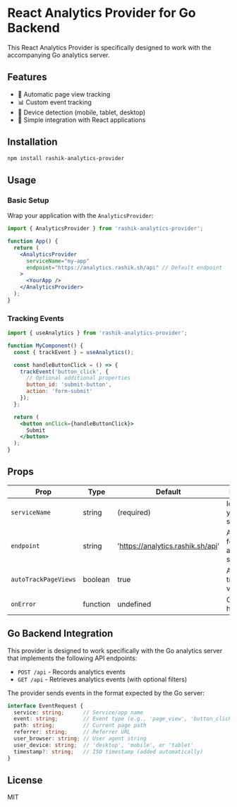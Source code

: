 # React Analytics Provider for Go Backend

This React Analytics Provider is specifically designed to work with the accompanying Go analytics server.

## Features

- 🔄 Automatic page view tracking
- 📊 Custom event tracking
- 📱 Device detection (mobile, tablet, desktop)
- 🔌 Simple integration with React applications

## Installation

```bash
npm install rashik-analytics-provider
```

## Usage

### Basic Setup

Wrap your application with the `AnalyticsProvider`:

```jsx
import { AnalyticsProvider } from 'rashik-analytics-provider';

function App() {
  return (
    <AnalyticsProvider 
      serviceName="my-app"
      endpoint="https://analytics.rashik.sh/api" // Default endpoint
    >
      <YourApp />
    </AnalyticsProvider>
  );
}
```

### Tracking Events

```jsx
import { useAnalytics } from 'rashik-analytics-provider';

function MyComponent() {
  const { trackEvent } = useAnalytics();

  const handleButtonClick = () => {
    trackEvent('button_click', {
      // Optional additional properties
      button_id: 'submit-button',
      action: 'form-submit'
    });
  };

  return (
    <button onClick={handleButtonClick}>
      Submit
    </button>
  );
}
```

## Props

| Prop | Type | Default | Description |
|------|------|---------|-------------|
| `serviceName` | string | (required) | Identifier for your service/app |
| `endpoint` | string | 'https://analytics.rashik.sh/api' | API endpoint for the Go analytics server |
| `autoTrackPageViews` | boolean | true | Automatically track page views |
| `onError` | function | undefined | Custom error handler |

## Go Backend Integration

This provider is designed to work specifically with the Go analytics server that implements the following API endpoints:

- `POST /api` - Records analytics events
- `GET /api` - Retrieves analytics events (with optional filters)

The provider sends events in the format expected by the Go server:

```typescript
interface EventRequest {
  service: string;      // Service/app name
  event: string;        // Event type (e.g., 'page_view', 'button_click')
  path: string;         // Current page path
  referrer: string;     // Referrer URL
  user_browser: string; // User agent string
  user_device: string;  // 'desktop', 'mobile', or 'tablet'
  timestamp?: string;   // ISO timestamp (added automatically)
}
```

## License

MIT 